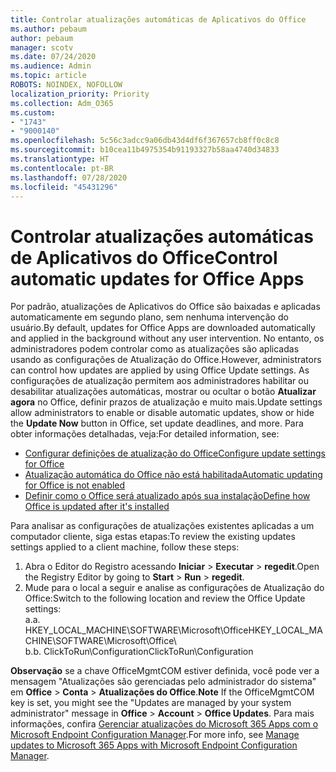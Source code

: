 ```yaml
---
title: Controlar atualizações automáticas de Aplicativos do Office
ms.author: pebaum
author: pebaum
manager: scotv
ms.date: 07/24/2020
ms.audience: Admin
ms.topic: article
ROBOTS: NOINDEX, NOFOLLOW
localization_priority: Priority
ms.collection: Adm_O365
ms.custom:
- "1743"
- "9000140"
ms.openlocfilehash: 5c56c3adcc9a06db43d4df6f367657cb8ff0c8c8
ms.sourcegitcommit: b10cea11b4975354b91193327b58aa4740d34833
ms.translationtype: HT
ms.contentlocale: pt-BR
ms.lasthandoff: 07/28/2020
ms.locfileid: "45431296"
---
```

# <a name="control-automatic-updates-for-office-apps"></a><span data-ttu-id="8b476-102">Controlar atualizações automáticas de Aplicativos do Office</span><span class="sxs-lookup"><span data-stu-id="8b476-102">Control automatic updates for Office Apps</span></span>

<span data-ttu-id="8b476-103">Por padrão, atualizações de Aplicativos do Office são baixadas e aplicadas automaticamente em segundo plano, sem nenhuma intervenção do usuário.</span><span class="sxs-lookup"><span data-stu-id="8b476-103">By default, updates for Office Apps are downloaded automatically and applied in the background without any user intervention.</span></span> <span data-ttu-id="8b476-104">No entanto, os administradores podem controlar como as atualizações são aplicadas usando as configurações de Atualização do Office.</span><span class="sxs-lookup"><span data-stu-id="8b476-104">However, administrators can control how updates are applied by using Office Update settings.</span></span> <span data-ttu-id="8b476-105">As configurações de atualização permitem aos administradores habilitar ou desabilitar atualizações automáticas, mostrar ou ocultar o botão **Atualizar agora** no Office, definir prazos de atualização e muito mais.</span><span class="sxs-lookup"><span data-stu-id="8b476-105">Update settings allow administrators to enable or disable automatic updates, show or hide the **Update Now** button in Office, set update deadlines, and more.</span></span> <span data-ttu-id="8b476-106">Para obter informações detalhadas, veja:</span><span class="sxs-lookup"><span data-stu-id="8b476-106">For detailed information, see:</span></span>

- [<span data-ttu-id="8b476-107">Configurar definições de atualização do Office</span><span class="sxs-lookup"><span data-stu-id="8b476-107">Configure update settings for Office</span></span>](https://docs.microsoft.com/deployoffice/configure-update-settings-for-office-365-proplus)  
- [<span data-ttu-id="8b476-108">Atualização automática do Office não está habilitada</span><span class="sxs-lookup"><span data-stu-id="8b476-108">Automatic updating for Office is not enabled</span></span>](https://support.microsoft.com/help/2753538/automatic-updating-for-office-2013-and-office-2016-click-to-run-is-not)  
- [<span data-ttu-id="8b476-109">Definir como o Office será atualizado após sua instalação</span><span class="sxs-lookup"><span data-stu-id="8b476-109">Define how Office is updated after it's installed</span></span>](https://docs.microsoft.com/deployoffice/configuration-options-for-the-office-2016-deployment-tool#updates-element)

<span data-ttu-id="8b476-110">Para analisar as configurações de atualizações existentes aplicadas a um computador cliente, siga estas etapas:</span><span class="sxs-lookup"><span data-stu-id="8b476-110">To review the existing updates settings applied to a client machine, follow these steps:</span></span>

1. <span data-ttu-id="8b476-111">Abra o Editor do Registro acessando **Iniciar** > **Executar** > **regedit**.</span><span class="sxs-lookup"><span data-stu-id="8b476-111">Open the Registry Editor by going to **Start** > **Run** > **regedit**.</span></span>
2. <span data-ttu-id="8b476-112">Mude para o local a seguir e analise as configurações de Atualização do Office:</span><span class="sxs-lookup"><span data-stu-id="8b476-112">Switch to the following location and review the Office Update settings:</span></span>  
    <span data-ttu-id="8b476-113">a.</span><span class="sxs-lookup"><span data-stu-id="8b476-113">a.</span></span> <span data-ttu-id="8b476-114">HKEY_LOCAL_MACHINE\SOFTWARE\Microsoft\Office</span><span class="sxs-lookup"><span data-stu-id="8b476-114">HKEY_LOCAL_MACHINE\SOFTWARE\Microsoft\Office</span></span>\  
    <span data-ttu-id="8b476-115">b.</span><span class="sxs-lookup"><span data-stu-id="8b476-115">b.</span></span> <span data-ttu-id="8b476-116">ClickToRun\Configuration</span><span class="sxs-lookup"><span data-stu-id="8b476-116">ClickToRun\Configuration</span></span>

<span data-ttu-id="8b476-117">**Observação** se a chave OfficeMgmtCOM estiver definida, você pode ver a mensagem "Atualizações são gerenciadas pelo administrador do sistema" em **Office** > **Conta** > **Atualizações do Office**.</span><span class="sxs-lookup"><span data-stu-id="8b476-117">**Note**  If the OfficeMgmtCOM key is set, you might see the "Updates are managed by your system administrator" message in **Office** > **Account** > **Office Updates**.</span></span> <span data-ttu-id="8b476-118">Para mais informações, confira [Gerenciar atualizações do Microsoft 365 Apps com o Microsoft Endpoint Configuration Manager](https://docs.microsoft.com/deployoffice/manage-updates-to-office-365-proplus-with-system-center-configuration-manager#method-1-use-office-deployment-tool-to-enable-office-365-clients-to-receive-updates-from-configuration-manager).</span><span class="sxs-lookup"><span data-stu-id="8b476-118">For more info, see [Manage updates to Microsoft 365 Apps with Microsoft Endpoint Configuration Manager](https://docs.microsoft.com/deployoffice/manage-updates-to-office-365-proplus-with-system-center-configuration-manager#method-1-use-office-deployment-tool-to-enable-office-365-clients-to-receive-updates-from-configuration-manager).</span></span>  